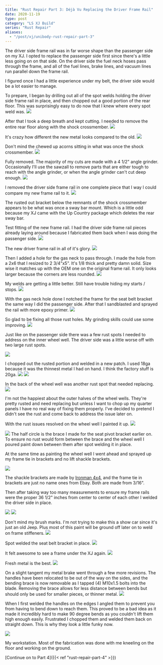 ```yaml
---
title: "Rust Repair Part 3: Déjà Vu Replacing the Driver Frame Rail"
date: 2020-11-19
type: post
category: "LS XJ Build"
series: "Rust Repair"
aliases:
  - "/post/xj/unibody-rust-repair-part-3"
---
```


The driver side frame rail was in far worse shape than the passenger side on my XJ. I opted to replace the passenger side first since there's a little less going on on that side. On the driver side the fuel neck hoses pass through the frame, and all of the fuel lines, brake lines, and vacuum lines run parallel down the frame rail.

I figured once I had a little experience under my belt, the driver side would be a lot easier to manage.

To prepare, I began by drilling out all of the spot welds holding the driver side frame rail in place, and then chopped out a good portion of the rear floor. This was surprisingly easy to do now that I knew where every spot weld was.
![](images/1.jpg)

After that I took a deep breath and kept cutting. I needed to remove the entire rear floor along with the shock crossmember.
![](images/2.jpg)

It's crazy how different the new metal looks compared to the old.
![](images/3.jpg)

Don't mind the chewed up acorns sitting in what was once the shock crossmember.
![](images/4.jpg)

Fully removed. The majority of my cuts are made with a 4 1/2" angle grinder. Occasionally I'll use the sawzall to remove parts that are either tough to reach with the angle grinder, or when the angle grinder can't cut deep enough.
![](images/5.jpg)

I removed the driver side frame rail in one complete piece that I way I could compare my new frame rail to it.
![](images/6.jpg)

The rusted out bracket below the remnants of the shock crossmember appears to be what was once a sway bar mount. Which is a little odd because my XJ came with the Up Country package which deletes the rear sway bar.

Test fitting of the new frame rail. I had the driver side frame rail pieces already laying around because I fabricated them back when I was doing the passenger side.
![](images/7.jpg)

The new driver frame rail in all of it's glory.
![](images/10.jpg)

Then I added a hole for the gas neck to pass through. I made the hole from a 2x6 that I resized to 2 3/4"x5". It's 1/8 thick and pretty damn solid. Size wise it matches up with the OEM one on the original frame rail. It only looks larger because the corners are less rounded.
![](images/11.jpg)

My welds are getting a little better. Still have trouble hiding my starts / stops.
![](images/12.jpg)

With the gas neck hole done I notched the frame for the seat belt bracket the same way I did the passenger side. After that I sandblasted and sprayed the rail with more epoxy primer.
![](images/13.jpg)

So glad to be fixing all those rust holes. My grinding skills could use some improving.
![](images/14.jpg)

Just like on the passenger side there was a few rust spots I needed to address on the inner wheel well. The driver side was a little worse off with two large rust spots.

![](images/15.jpg)

I chopped out the rusted portion and welded in a new patch. I used 18ga because it was the thinnest metal I had on hand. I think the factory stuff is 20ga.
![](images/17.jpg)
![](images/16.jpg)

In the back of the wheel well was another rust spot that needed replacing.
![](images/18.jpg)

I'm not the happiest about the outer halves of the wheel wells. They're pretty rusted and need replacing but unless I want to chop up my quarter panels I have no real way of fixing them properly. I've decided to pretend I didn't see the rust and come back to address the issue later on.

With the rust issues resolved on the wheel well I painted it up.
![](images/19.jpg)

![](images/20.jpg)
The half circle is the brace I made for the seat pivot bracket earlier on. To ensure no rust would form between the brace and the wheel well I poured paint down between them after spot welding it in place.

At the same time as painting the wheel well I went ahead and sprayed up my frame tie in brackets and no lift shackle brackets.

![](images/21.jpg)

The shackle brackets are made by [Ironman 4x4](https://ironman4x4fab.com/products/xj-no-lift-shackle-brackets), and the frame tie in brackets are just no name ones from Ebay. Both are made from 3/16".

Then after taking way too many measurements to ensure my frame rails were the proper 36 1/2" inches from center to center of each other I welded the driver side in place.

![](images/22.jpg)
![](images/23.jpg)

Don't mind my brush marks. I'm not trying to make this a show car since it's just an old Jeep. Plus most of this paint will be ground off later on to weld on frame stiffeners.
![](images/24.jpg)

Spot welded the seat belt bracket in place.
![](images/25.jpg)

It felt awesome to see a frame under the XJ again.
![](images/26.jpg)

Fresh metal is the best.
![](images/27.jpg)

On a slight tangent my metal brake went through a few more revisions. The handles have been relocated to be out of the way on the sides, and the bending brace is now removable as I tapped (4) M10x1.5 bolts into the blade. Removing the brace allows for less distance between bends but should only be used for smaller pieces, or thinner metal.
![](images/8.jpg)

When I first welded the handles on the edges I angled them to prevent you from having to bend down to reach them. This proved to be a bad idea as it made it incredibly hard to make 90 degree bends as you couldn't lift them high enough easily. Frustrated I chopped them and welded them back on straight down. This is why they look a little funky now.

![](images/9.jpg)

My workstation. Most of the fabrication was done with me kneeling on the floor and working on the ground.

[Continue on to Part 4]({{< ref "rust-repair-part-4" >}})
